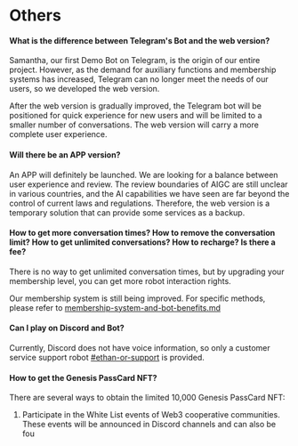 # Others

#### What is the difference between Telegram's Bot and the web version?

Samantha, our first Demo Bot on Telegram, is the origin of our entire project. However, as the demand for auxiliary functions and membership systems has increased, Telegram can no longer meet the needs of our users, so we developed the web version.

After the web version is gradually improved, the Telegram bot will be positioned for quick experience for new users and will be limited to a smaller number of conversations. The web version will carry a more complete user experience.

#### Will there be an APP version?

An APP will definitely be launched. We are looking for a balance between user experience and review. The review boundaries of AIGC are still unclear in various countries, and the AI capabilities we have seen are far beyond the control of current laws and regulations. Therefore, the web version is a temporary solution that can provide some services as a backup.

#### How to get more conversation times? How to remove the conversation limit? How to get unlimited conversations? How to recharge? Is there a fee?

There is no way to get unlimited conversation times, but by upgrading your membership level, you can get more robot interaction rights.

Our membership system is still being improved. For specific methods, please refer to [membership-system-and-bot-benefits.md](../product-manual/membership-system-and-bot-benefits.md "mention")

#### Can I play on Discord and Bot?

Currently, Discord does not have voice information, so only a customer service support robot [#ethan-or-support](../product-manual/robot-introduction.md#ethan-or-support "mention") is provided.

#### How to get the Genesis PassCard NFT?

There are several ways to obtain the limited 10,000 Genesis PassCard NFT:

1. Participate in the White List events of Web3 cooperative communities. These events will be announced in Discord channels and can also be fou